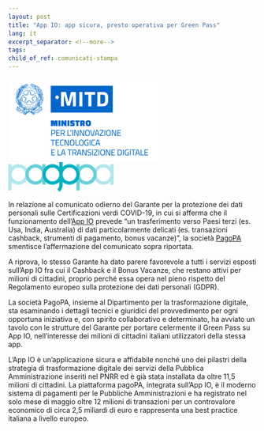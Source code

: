 ```yaml
---
layout: post
title: "App IO: app sicura, presto operativa per Green Pass"
lang: it
excerpt_separator: <!--more-->
tags:
child_of_ref: comunicati-stampa
---
```


<!--more-->

<div class="row my-4">
    <div class="col text-center">
        <img class="img-fluid"  src="/assets/images/logo-mitd.png" alt="Logo MITD">
    </div>
    <div class="col d-flex align-items-center">
        <img class="img-fluid" src="/assets/images/logo-pagopa-spa.png" height="60" width="auto" alt="Logo PagoPA">
    </div>
</div>

In relazione al comunicato odierno del Garante per la protezione dei dati personali sulle Certificazioni verdi COVID-19, in cui si afferma che il funzionamento dell’[App IO](https://io.italia.it/) prevede “un trasferimento verso Paesi terzi (es. Usa, India, Australia) di dati particolarmente delicati (es. transazioni cashback, strumenti di pagamento, bonus vacanze)”, la società [PagoPA](https://www.pagopa.gov.it/it/pagopa-spa/) smentisce l’affermazione del comunicato sopra riportata. 

A riprova, lo stesso Garante ha dato parere favorevole a tutti i servizi esposti sull’App IO fra cui il Cashback e il Bonus Vacanze, che restano attivi per milioni di cittadini, proprio perché essa opera nel pieno rispetto del Regolamento europeo sulla protezione dei dati personali (GDPR). 

La società PagoPA, insieme al Dipartimento per la trasformazione digitale, sta esaminando i dettagli tecnici e giuridici del provvedimento per ogni opportuna iniziativa e, con spirito collaborativo e determinato, ha avviato un tavolo con le strutture del Garante per portare celermente il Green Pass su App IO, nell’interesse dei milioni di cittadini italiani utilizzatori della stessa app.

L’App IO è un’applicazione sicura e affidabile nonché uno dei pilastri della strategia di trasformazione digitale dei servizi della Pubblica Amministrazione inseriti nel PNRR ed è già stata installata da oltre 11,5 milioni di cittadini. La piattaforma pagoPA, integrata sull’App IO, è il moderno sistema di pagamenti per le Pubbliche Amministrazioni e ha registrato nel solo mese di maggio oltre 12 milioni di transazioni per un controvalore economico di circa 2,5 miliardi di euro e rappresenta una best practice italiana a livello europeo. 

